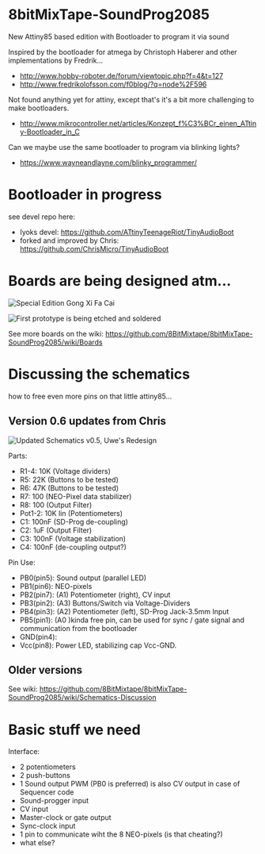 # 8bitMixTape-SoundProg2085
 New Attiny85 based edition with Bootloader to program it via sound

Inspired by the bootloader for atmega by Christoph Haberer and other implementations by Fredrik...
* http://www.hobby-roboter.de/forum/viewtopic.php?f=4&t=127
* http://www.fredrikolofsson.com/f0blog/?q=node%2F596

Not found anything yet for attiny, except that's it's a bit more challenging to make bootloaders.
* http://www.mikrocontroller.net/articles/Konzept_f%C3%BCr_einen_ATtiny-Bootloader_in_C

Can we maybe use the same bootloader to program via blinking lights?
* https://www.wayneandlayne.com/blinky_programmer/

# Bootloader in progress
see devel repo here: 
* Iyoks devel: https://github.com/ATtinyTeenageRiot/TinyAudioBoot
* forked and improved by Chris: https://github.com/ChrisMicro/TinyAudioBoot

# Boards are being designed atm...

![Special Edition Gong Xi Fa Cai](https://github.com/8BitMixtape/8bitMixTape-SoundProg2085/blob/master/boards/images_schematics/85SoundProg_MixTape_V03-NEO_RedChicken.jpg)

![First prototype is being etched and soldered](https://github.com/8BitMixtape/8bitMixTape-SoundProg2085/raw/master/boards/FirstPrototype_Neo03/IMG_20170129_015545_HDR.jpg)

See more boards on the wiki: https://github.com/8BitMixtape/8bitMixTape-SoundProg2085/wiki/Boards

# Discussing the schematics
how to free even more pins on that little attiny85...

## Version 0.6 updates from Chris

![Updated Schematics v0.5, Uwe's Redesign](https://github.com/8BitMixtape/8bitMixTape-SoundProg2085/blob/master/boards/images_schematics/Schematics_85SoundProg_MixTape_V06.png)

Parts:
* R1-4: 10K (Voltage dividers)
* R5: 22K (Buttons to be tested)
* R6: 47K (Buttons to be tested)
* R7: 100 (NEO-Pixel data stabilizer)
* R8: 100 (Output Filter)
* Pot1-2: 10K lin (Potentiometers)
* C1: 100nF (SD-Prog de-coupling)
* C2: 1uF (Output Filter)
* C3: 100nF (Voltage stabilization)
* C4: 100nF (de-coupling output?)

Pin Use:
* PB0(pin5): Sound output (parallel LED)
* PB1(pin6): NEO-pixels
* PB2(pin7): (A1) Potentiometer (right), CV input
* PB3(pin2): (A3) Buttons/Switch via Voltage-Dividers
* PB4(pin3): (A2) Potentiometer (left), SD-Prog Jack-3.5mm Input
* PB5(pin1): (A0 )kinda free pin, can be used for sync / gate signal and communication from the bootloader
* GND(pin4):
* Vcc(pin8): Power LED, stabilizing cap Vcc-GND. 

## Older versions

See wiki: https://github.com/8BitMixtape/8bitMixTape-SoundProg2085/wiki/Schematics-Discussion

# Basic stuff we need

Interface:
* 2 potentiometers
* 2 push-buttons
* 1 Sound output PWM (PB0 is preferred) is also CV output in case of Sequencer code
* Sound-progger input
* CV input
* Master-clock or gate output
* Sync-clock input
* 1 pin to communicate wiht the 8 NEO-pixels (is that cheating?)
* what else?

